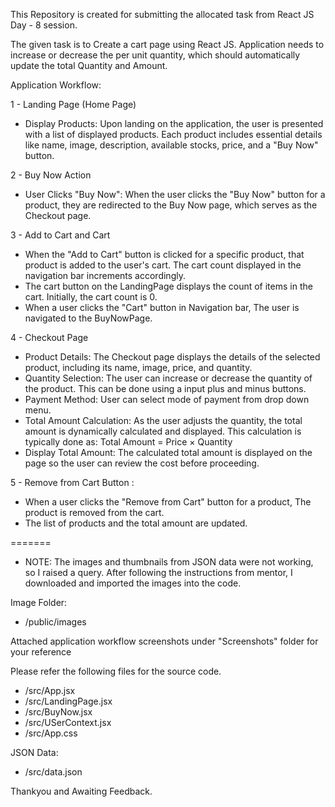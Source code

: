 This Repository is created for submitting the allocated task from React JS Day - 8 session.

The given task is to Create a cart page using React JS. Application needs to increase or decrease the per unit quantity, which should automatically update the total Quantity and Amount.

Application Workflow:

1 - Landing Page (Home Page)

- Display Products: Upon landing on the application, the user is presented with a list of displayed products. Each product includes essential details like name, image, description, available stocks, price, and a "Buy Now" button.

2 - Buy Now Action

- User Clicks "Buy Now": When the user clicks the "Buy Now" button for a product, they are redirected to the Buy Now page, which serves as the Checkout page.

3 - Add to Cart and Cart

- When the "Add to Cart" button is clicked for a specific product, that product is added to the user's cart. The cart count displayed in the navigation bar increments accordingly.
- The cart button on the LandingPage displays the count of items in the cart. Initially, the cart count is 0.
- When a user clicks the "Cart" button in Navigation bar, The user is navigated to the BuyNowPage.

4 - Checkout Page

- Product Details: The Checkout page displays the details of the selected product, including its name, image, price, and quantity.
- Quantity Selection: The user can increase or decrease the quantity of the product. This can be done using a input plus and minus buttons.
- Payment Method: User can select mode of payment from drop down menu.
- Total Amount Calculation: As the user adjusts the quantity, the total amount is dynamically calculated and displayed. This calculation is typically done as:
Total Amount = Price × Quantity
- Display Total Amount: The calculated total amount is displayed on the page so the user can review the cost before proceeding.

5 - Remove from Cart Button :

- When a user clicks the "Remove from Cart" button for a product, The product is removed from the cart.
- The list of products and the total amount are updated.


=======

- NOTE: The images and thumbnails from JSON data were not working, so I raised a query. After following the instructions from mentor, I downloaded and imported the images into the code.

Image Folder:

- /public/images

Attached application workflow screenshots under "Screenshots" folder for your reference

Please refer the following files for the source code.
- /src/App.jsx
- /src/LandingPage.jsx
- /src/BuyNow.jsx
- /src/USerContext.jsx
- /src/App.css

JSON Data:
- /src/data.json

Thankyou and Awaiting Feedback.